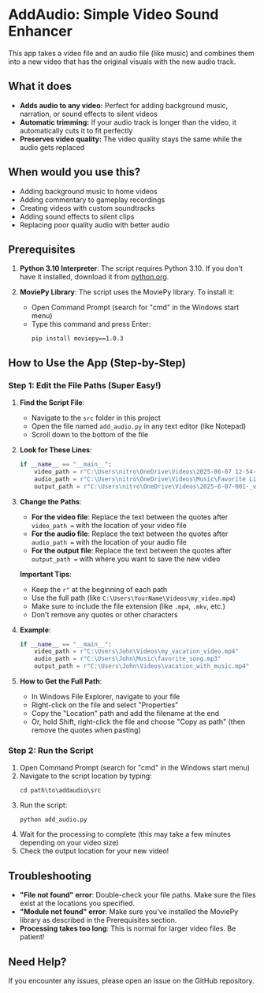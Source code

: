 # AddAudio: Simple Video Sound Enhancer

This app takes a video file and an audio file (like music) and combines them into a new video that has the original visuals with the new audio track.

## What it does

- **Adds audio to any video:** Perfect for adding background music, narration, or sound effects to silent videos
- **Automatic trimming:** If your audio track is longer than the video, it automatically cuts it to fit perfectly
- **Preserves video quality:** The video quality stays the same while the audio gets replaced

## When would you use this?

- Adding background music to home videos
- Adding commentary to gameplay recordings
- Creating videos with custom soundtracks
- Adding sound effects to silent clips
- Replacing poor quality audio with better audio

## Prerequisites

1. **Python 3.10 Interpreter**:
   The script requires Python 3.10. If you don't have it installed, download it from [python.org](https://www.python.org/downloads/release/python-3100/).

2. **MoviePy Library**:
   The script uses the MoviePy library. To install it:
   - Open Command Prompt (search for "cmd" in the Windows start menu)
   - Type this command and press Enter:
     ```
     pip install moviepy==1.0.3
     ```

## How to Use the App (Step-by-Step)

### Step 1: Edit the File Paths (Super Easy!)

1. **Find the Script File**:
   - Navigate to the `src` folder in this project
   - Open the file named `add_audio.py` in any text editor (like Notepad)
   - Scroll down to the bottom of the file

2. **Look for These Lines**:
   ```python
   if __name__ == "__main__":
       video_path = r"C:\Users\nitro\OneDrive\Videos\2025-06-07 12-54-57.mkv"
       audio_path = r"C:\Users\nitro\OneDrive\Videos\Music\Favorite Library No Copyright Lofi Hip Hop & Chillhop 407.mp4"
       output_path = r"C:\Users\nitro\OneDrive\Videos\2025-6-07-001-_video_with_audio.mp4"
   ```

3. **Change the Paths**:
   - **For the video file**: Replace the text between the quotes after `video_path =` with the location of your video file
   - **For the audio file**: Replace the text between the quotes after `audio_path =` with the location of your audio file
   - **For the output file**: Replace the text between the quotes after `output_path =` with where you want to save the new video

   **Important Tips**:
   - Keep the `r"` at the beginning of each path
   - Use the full path (like `C:\Users\YourName\Videos\my_video.mp4`)
   - Make sure to include the file extension (like `.mp4`, `.mkv`, etc.)
   - Don't remove any quotes or other characters

4. **Example**:
   ```python
   if __name__ == "__main__":
       video_path = r"C:\Users\John\Videos\my_vacation_video.mp4"
       audio_path = r"C:\Users\John\Music\favorite_song.mp3"
       output_path = r"C:\Users\John\Videos\vacation_with_music.mp4"
   ```

5. **How to Get the Full Path**:
   - In Windows File Explorer, navigate to your file
   - Right-click on the file and select "Properties"
   - Copy the "Location" path and add the filename at the end
   - Or, hold Shift, right-click the file and choose "Copy as path" (then remove the quotes when pasting)

### Step 2: Run the Script

1. Open Command Prompt (search for "cmd" in the Windows start menu)
2. Navigate to the script location by typing:
   ```
   cd path\to\addaudio\src
   ```
3. Run the script:
   ```
   python add_audio.py
   ```
4. Wait for the processing to complete (this may take a few minutes depending on your video size)
5. Check the output location for your new video!

## Troubleshooting

- **"File not found" error**: Double-check your file paths. Make sure the files exist at the locations you specified.
- **"Module not found" error**: Make sure you've installed the MoviePy library as described in the Prerequisites section.
- **Processing takes too long**: This is normal for larger video files. Be patient!

## Need Help?

If you encounter any issues, please open an issue on the GitHub repository.
